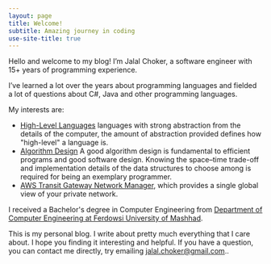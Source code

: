 ```yaml
---
layout: page
title: Welcome!
subtitle: Amazing journey in coding
use-site-title: true
---
```


Hello and welcome to my blog! I’m Jalal Choker, a software engineer with 15+ years of programming experience.

I’ve learned a lot over the years about programming languages and fielded a lot of questions about C#, Java and other programming languages.

My interests are:
* [High-Level Languages](https://isaaccomputerscience.org/topics/programming_languages) languages with strong abstraction from the details of the computer, the amount of abstraction provided defines how "high-level" a language is.
* [Algorithm Design](https://mitpress.mit.edu/books/introduction-algorithms-third-edition/) A good algorithm design is fundamental to efficient programs and good software design. Knowing the space–time trade-off and implementation details of the data structures to choose among is required for being an exemplary programmer. 
* [AWS Transit Gateway Network Manager](https://aws.amazon.com/transit-gateway/network-manager/), which provides a single global view of your private network.

I received a Bachelor's degree in Computer Engineering from [Department of Computer Engineering at Ferdowsi University of Mashhad](http://en.um.ac.ir/content/Department-of-Computer-Engineering).

This is my personal blog. I write about pretty much everything that I care about. I hope you finding it interesting and helpful. If you have a question, you can contact me directly, try emailing jalal.choker@gmail.com..
